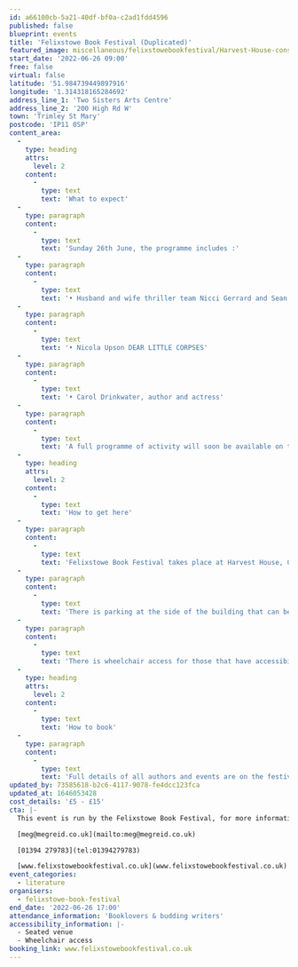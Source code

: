```yaml
---
id: a66100cb-5a21-40df-bf0a-c2ad1fdd4596
published: false
blueprint: events
title: 'Felixstowe Book Festival (Duplicated)'
featured_image: miscellaneous/felixstowebookfestival/Harvest-House-conservatory-from-outside.JPG
start_date: '2022-06-26 09:00'
free: false
virtual: false
latitude: '51.984739449897916'
longitude: '1.314318165284692'
address_line_1: 'Two Sisters Arts Centre'
address_line_2: '200 High Rd W'
town: 'Trimley St Mary'
postcode: 'IP11 0SP'
content_area:
  -
    type: heading
    attrs:
      level: 2
    content:
      -
        type: text
        text: 'What to expect'
  -
    type: paragraph
    content:
      -
        type: text
        text: 'Sunday 26th June, the programme includes :'
  -
    type: paragraph
    content:
      -
        type: text
        text: '• Husband and wife thriller team Nicci Gerrard and Sean French, who write as Nicci Gerrard THE UNHEARD'
  -
    type: paragraph
    content:
      -
        type: text
        text: '• Nicola Upson DEAR LITTLE CORPSES'
  -
    type: paragraph
    content:
      -
        type: text
        text: '• Carol Drinkwater, author and actress'
  -
    type: paragraph
    content:
      -
        type: text
        text: 'A full programme of activity will soon be available on the Felixstowe Book Festival website.'
  -
    type: heading
    attrs:
      level: 2
    content:
      -
        type: text
        text: 'How to get here'
  -
    type: paragraph
    content:
      -
        type: text
        text: 'Felixstowe Book Festival takes place at Harvest House, Cobbold Road, IP11 7SP.'
  -
    type: paragraph
    content:
      -
        type: text
        text: 'There is parking at the side of the building that can be accessed through the front drive way.'
  -
    type: paragraph
    content:
      -
        type: text
        text: 'There is wheelchair access for those that have accessibility needs.'
  -
    type: heading
    attrs:
      level: 2
    content:
      -
        type: text
        text: 'How to book'
  -
    type: paragraph
    content:
      -
        type: text
        text: 'Full details of all authors and events are on the festival website www.felixstowebookfestival.co.uk and tickets are available from the New Wolsey Box Office (01473 295900)'
updated_by: 73585618-b2c6-4117-9078-fe4dcc123fca
updated_at: 1646053428
cost_details: '£5 - £15'
cta: |-
  This event is run by the Felixstowe Book Festival, for more information please get in contact via:

  [meg@megreid.co.uk](mailto:meg@megreid.co.uk)

  [01394 279783](tel:01394279783)

  [www.felixstowebookfestival.co.uk](www.felixstowebookfestival.co.uk)
event_categories:
  - literature
organisers:
  - felixstowe-book-festival
end_date: '2022-06-26 17:00'
attendance_information: 'Booklovers & budding writers'
accessibility_information: |-
  - Seated venue
  - Wheelchair access
booking_link: www.felixstowebookfestival.co.uk
---
```

